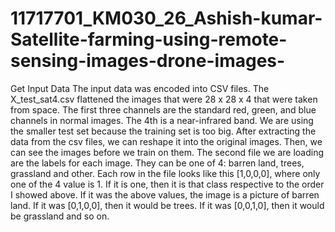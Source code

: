 # 11717701_KM030_26_Ashish-kumar-Satellite-farming-using-remote-sensing-images-drone-images-
Get Input Data The input data was encoded into CSV files. The X_test_sat4.csv flattened the images that were 28 x 28 x 4 that were taken from space. The first three channels are the standard red, green, and blue channels in normal images. The 4th is a near-infrared band. We are using the smaller test set because the training set is too big. After extracting the data from the csv files, we can reshape it into the original images. Then, we can see the images before we train on them. The second file we are loading are the labels for each image. They can be one of 4: barren land, trees, grassland and other. Each row in the file looks like this [1,0,0,0], where only one of the 4 value is 1. If it is one, then it is that class respective to the order I showed above. If it was the above values, the image is a picture of barren land. If it was [0,1,0,0], then it would be trees. If it was [0,0,1,0], then it would be grassland and so on.
